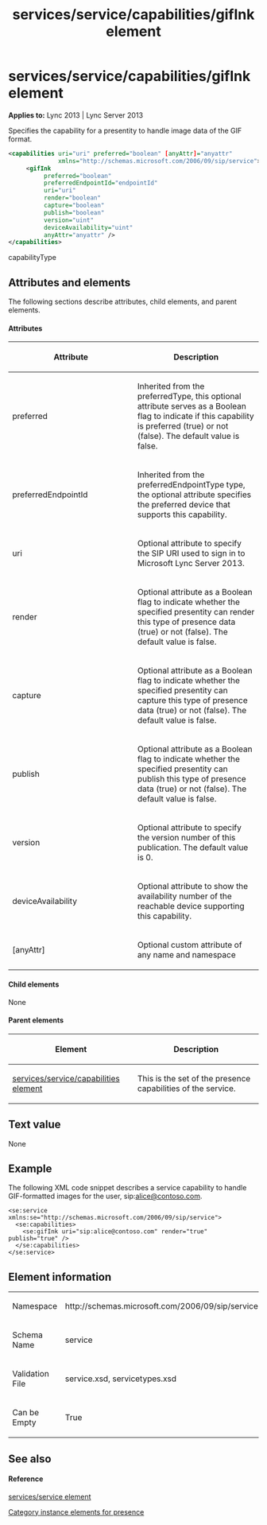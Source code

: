 ﻿---
title: services/service/capabilities/gifInk element
TOCTitle: services/service/capabilities/gifInk element
ms:assetid: bccbfd39-eef6-4d7b-90df-b3e90b3a9b54
ms:mtpsurl: https://msdn.microsoft.com/en-us/library/Dn454791(v=office.15)
ms:contentKeyID: 57093717
ms.date: 07/24/2014
mtps_version: v=office.15
dev_langs:
- xml
---

# services/service/capabilities/gifInk element


**Applies to:** Lync 2013 | Lync Server 2013

Specifies the capability for a presentity to handle image data of the GIF format.

``` xml
<capabilities uri="uri" preferred="boolean" [anyAttr]="anyattr" 
              xmlns="http://schemas.microsoft.com/2006/09/sip/service">
     <gifInk 
          preferred="boolean" 
          preferredEndpointId="endpointId"
          uri="uri" 
          render="boolean" 
          capture="boolean" 
          publish="boolean"
          version="uint" 
          deviceAvailability="uint" 
          anyAttr="anyattr" />
</capabilities>
```

capabilityType

## Attributes and elements

The following sections describe attributes, child elements, and parent elements.

#### Attributes

<table>
<colgroup>
<col style="width: 50%" />
<col style="width: 50%" />
</colgroup>
<thead>
<tr class="header">
<th><p>Attribute</p></th>
<th><p>Description</p></th>
</tr>
</thead>
<tbody>
<tr class="odd">
<td><p>preferred</p></td>
<td><p>Inherited from the preferredType, this optional attribute serves as a Boolean flag to indicate if this capability is preferred (true) or not (false). The default value is false.</p></td>
</tr>
<tr class="even">
<td><p>preferredEndpointId</p></td>
<td><p>Inherited from the preferredEndpointType type, the optional attribute specifies the preferred device that supports this capability.</p></td>
</tr>
<tr class="odd">
<td><p>uri</p></td>
<td><p>Optional attribute to specify the SIP URI used to sign in to Microsoft Lync Server 2013.</p></td>
</tr>
<tr class="even">
<td><p>render</p></td>
<td><p>Optional attribute as a Boolean flag to indicate whether the specified presentity can render this type of presence data (true) or not (false). The default value is false.</p></td>
</tr>
<tr class="odd">
<td><p>capture</p></td>
<td><p>Optional attribute as a Boolean flag to indicate whether the specified presentity can capture this type of presence data (true) or not (false). The default value is false.</p></td>
</tr>
<tr class="even">
<td><p>publish</p></td>
<td><p>Optional attribute as a Boolean flag to indicate whether the specified presentity can publish this type of presence data (true) or not (false). The default value is false.</p></td>
</tr>
<tr class="odd">
<td><p>version</p></td>
<td><p>Optional attribute to specify the version number of this publication. The default value is 0.</p></td>
</tr>
<tr class="even">
<td><p>deviceAvailability</p></td>
<td><p>Optional attribute to show the availability number of the reachable device supporting this capability.</p></td>
</tr>
<tr class="odd">
<td><p>[anyAttr]</p></td>
<td><p>Optional custom attribute of any name and namespace</p></td>
</tr>
</tbody>
</table>


#### Child elements

None

#### Parent elements

<table>
<colgroup>
<col style="width: 50%" />
<col style="width: 50%" />
</colgroup>
<thead>
<tr class="header">
<th><p>Element</p></th>
<th><p>Description</p></th>
</tr>
</thead>
<tbody>
<tr class="odd">
<td><p><a href="services-service-capabilities-element.md">services/service/capabilities element</a></p></td>
<td><p>This is the set of the presence capabilities of the service.</p></td>
</tr>
</tbody>
</table>


## Text value

None

## Example

The following XML code snippet describes a service capability to handle GIF-formatted images for the user, sip:alice@contoso.com.

    <se:service xmlns:se="http://schemas.microsoft.com/2006/09/sip/service">
      <se:capabilities>
        <se:gifInk uri="sip:alice@contoso.com" render="true" publish="true" />
      </se:capabilities>
    </se:service>

## Element information

<table>
<colgroup>
<col style="width: 50%" />
<col style="width: 50%" />
</colgroup>
<tbody>
<tr class="odd">
<td><p>Namespace</p></td>
<td><p>http://schemas.microsoft.com/2006/09/sip/service</p></td>
</tr>
<tr class="even">
<td><p>Schema Name</p></td>
<td><p>service</p></td>
</tr>
<tr class="odd">
<td><p>Validation File</p></td>
<td><p>service.xsd, servicetypes.xsd</p></td>
</tr>
<tr class="even">
<td><p>Can be Empty</p></td>
<td><p>True</p></td>
</tr>
</tbody>
</table>


## See also

#### Reference

[services/service element](services-service-element.md)

[Category instance elements for presence](category-instance-elements-for-presence.md)

